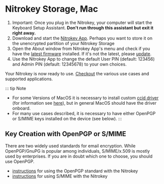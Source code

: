 # Nitrokey Storage, Mac

1. Important: Once you plug in the Nitrokey, your computer will start the Keyboard Setup Assistant. **Don't run through this assistant but exit it right away.**
2. Download and start the [Nitrokey App](https://www.nitrokey.com/download). Perhaps you want to store it on the unencrypted partition of your Nitrokey Storage
3. Open the About window from Nitrokey App's menu and check if you have the [latest firmware](https://github.com/Nitrokey/nitrokey-storage-firmware/releases) installed. If it's not the latest, please [update](https://www.nitrokey.com/en/documentation/firmware-update-storage).
4. Use the Nitrokey App to change the default User PIN (default: 123456) and Admin PIN (default: 12345678) to your own choices.

Your Nitrokey is now ready to use. [Checkout](https://www.nitrokey.com/documentation/applications) the various use cases and supported applications.

::: tip  Note 
- For some Versions of MacOS it is necessary to install custom [ccid driver](https://github.com/martinpaljak/osx-ccid-installer) (for information see [here](https://ludovicrousseau.blogspot.com/2016/04/os-x-el-capitan-and-ccid-driver-upgrades.html)), but in general MacOS should have the driver onboard. 
- For many use cases described, it is necessary to have either 
OpenPGP or S/MIME keys installed on the device (see below).
:::
## Key Creation with OpenPGP or S/MIME
There are two widely used standards for email encryption. While OpenPGP/GnuPG is popular among individuals, S/MIME/x.509 is mostly used by enterprises. If you are in doubt which one to choose, you should use OpenPGP.

- [instructions](https://www.nitrokey.com/documentation/openpgp-email-encryption) for using the OpenPGP standard with the Nitrokey
- [instructions](https://www.nitrokey.com/documentation/smime-email-encryption) for using S/MIME with the Nitrokey

